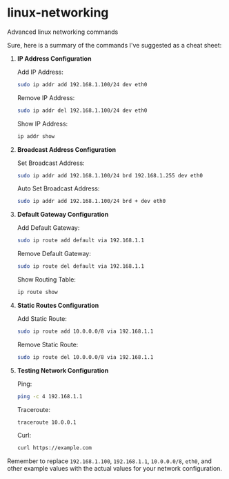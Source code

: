 # linux-networking
Advanced linux networking commands

Sure, here is a summary of the commands I've suggested as a cheat sheet:

1. **IP Address Configuration**
   
   Add IP Address:
   ```bash
   sudo ip addr add 192.168.1.100/24 dev eth0
   ```

   Remove IP Address:
   ```bash
   sudo ip addr del 192.168.1.100/24 dev eth0
   ```

   Show IP Address:
   ```bash
   ip addr show
   ```

2. **Broadcast Address Configuration**

   Set Broadcast Address:
   ```bash
   sudo ip addr add 192.168.1.100/24 brd 192.168.1.255 dev eth0
   ```

   Auto Set Broadcast Address:
   ```bash
   sudo ip addr add 192.168.1.100/24 brd + dev eth0
   ```

3. **Default Gateway Configuration**

   Add Default Gateway:
   ```bash
   sudo ip route add default via 192.168.1.1
   ```

   Remove Default Gateway:
   ```bash
   sudo ip route del default via 192.168.1.1
   ```

   Show Routing Table:
   ```bash
   ip route show
   ```

4. **Static Routes Configuration**

   Add Static Route:
   ```bash
   sudo ip route add 10.0.0.0/8 via 192.168.1.1
   ```

   Remove Static Route:
   ```bash
   sudo ip route del 10.0.0.0/8 via 192.168.1.1
   ```

5. **Testing Network Configuration**

   Ping:
   ```bash
   ping -c 4 192.168.1.1
   ```

   Traceroute:
   ```bash
   traceroute 10.0.0.1
   ```

   Curl:
   ```bash
   curl https://example.com
   ```

Remember to replace `192.168.1.100`, `192.168.1.1`, `10.0.0.0/8`, `eth0`, and other example values with the actual values for your network configuration.
